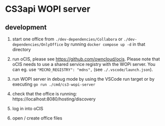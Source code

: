 # CS3api WOPI server

## development

1. start one office from `./dev-dependencies/Collabora` or `./dev-dependencies/OnlyOffice` by running `docker compose up -d` in that directory
2. run oCIS, please see https://github.com/owncloud/ocis. Please note that oCIS needs to use a shared service registry with the WOPi server. You can eg. use `"MICRO_REGISTRY": "mdns",` (see `./.vscode/launch.json`).
3. run WOPI server in debug mode by using the VSCode run target or by executing `go run ./cmd/cs3-wopi-server`

4. check that the office is running: https://localhost:8080/hosting/discovery
5. log in into oCIS
6. open / create office files
